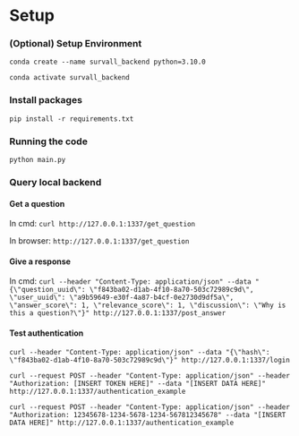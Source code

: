 # Setup

### (Optional) Setup Environment
`conda create --name survall_backend python=3.10.0`

`conda activate survall_backend`

### Install packages
`pip install -r requirements.txt`

### Running the code
`python main.py`

### Query local backend
#### Get a question
In cmd: `curl http://127.0.0.1:1337/get_question`

In browser: `http://127.0.0.1:1337/get_question`

#### Give a response
In cmd: `curl --header "Content-Type: application/json" --data "{\"question_uuid\": \"f843ba02-d1ab-4f10-8a70-503c72989c9d\", \"user_uuid\": \"a9b59649-e30f-4a87-b4cf-0e2730d9df5a\", \"answer_score\": 1, \"relevance_score\": 1, \"discussion\": \"Why is this a question?\"}" http://127.0.0.1:1337/post_answer`


#### Test authentication
`curl --header "Content-Type: application/json" --data "{\"hash\": \"f843ba02-d1ab-4f10-8a70-503c72989c9d\"}" http://127.0.0.1:1337/login`

`curl --request POST --header "Content-Type: application/json" --header "Authorization: [INSERT TOKEN HERE]" --data "[INSERT DATA HERE]" http://127.0.0.1:1337/authentication_example`

`curl --request POST --header "Content-Type: application/json" --header "Authorization: 12345678-1234-5678-1234-567812345678" --data "[INSERT DATA HERE]" http://127.0.0.1:1337/authentication_example`